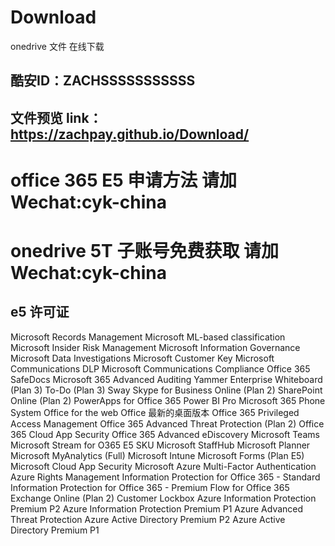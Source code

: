 # Download
onedrive 文件 在线下载
## 酷安ID：ZACHSSSSSSSSSSS
## 文件预览 link：https://zachpay.github.io/Download/
# office 365 E5 申请方法 请加 Wechat:cyk-china
# onedrive 5T 子账号免费获取 请加 Wechat:cyk-china
## e5 许可证

Microsoft Records Management
Microsoft ML-based classification
Microsoft Insider Risk Management
Microsoft Information Governance
Microsoft Data Investigations
Microsoft Customer Key
Microsoft Communications DLP
Microsoft Communications Compliance
Office 365 SafeDocs
Microsoft 365 Advanced Auditing
Yammer Enterprise
Whiteboard (Plan 3)
To-Do (Plan 3)
Sway
Skype for Business Online (Plan 2)
SharePoint Online (Plan 2)
PowerApps for Office 365
Power BI Pro
Microsoft 365 Phone System
Office for the web
Office 最新的桌面版本
Office 365 Privileged Access Management
Office 365 Advanced Threat Protection (Plan 2)
Office 365 Cloud App Security
Office 365 Advanced eDiscovery
Microsoft Teams
Microsoft Stream for O365 E5 SKU
Microsoft StaffHub
Microsoft Planner
Microsoft MyAnalytics (Full)
Microsoft Intune
Microsoft Forms (Plan E5)
Microsoft Cloud App Security
Microsoft Azure Multi-Factor Authentication
Azure Rights Management
Information Protection for Office 365 - Standard
Information Protection for Office 365 - Premium
Flow for Office 365
Exchange Online (Plan 2)
Customer Lockbox
Azure Information Protection Premium P2
Azure Information Protection Premium P1
Azure Advanced Threat Protection
Azure Active Directory Premium P2
Azure Active Directory Premium P1
